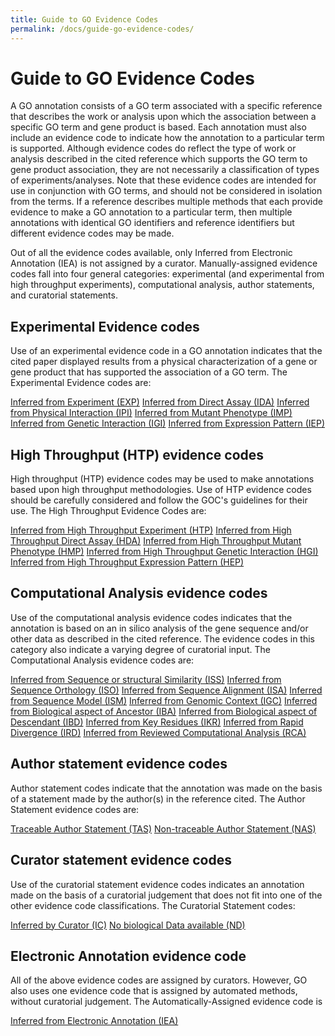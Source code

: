 ```yaml
---
title: Guide to GO Evidence Codes
permalink: /docs/guide-go-evidence-codes/
---
```


# Guide to GO Evidence Codes

A GO annotation consists of a GO term associated with a specific reference that describes the work or analysis upon which the association between a specific GO term and gene product is based. Each annotation must also include an evidence code to indicate how the annotation to a particular term is supported. Although evidence codes do reflect the type of work or analysis described in the cited reference which supports the GO term to gene product association, they are not necessarily a classification of types of experiments/analyses. Note that these evidence codes are intended for use in conjunction with GO terms, and should not be considered in isolation from the terms. If a reference describes multiple methods that each provide evidence to make a GO annotation to a particular term, then multiple annotations with identical GO identifiers and reference identifiers but different evidence codes may be made.

Out of all the evidence codes available, only Inferred from Electronic Annotation (IEA) is not assigned by a curator. Manually-assigned evidence codes fall into four general categories: experimental (and experimental from high throughput experiments), computational analysis, author statements, and curatorial statements.

## Experimental Evidence codes

Use of an experimental evidence code in a GO annotation indicates that the cited paper displayed results from a physical characterization of a gene or gene product that has supported the association of a GO term. The Experimental Evidence codes are:

   [Inferred from Experiment (EXP)](http://wiki.geneontology.org/index.php/Inferred_from_Experiment_(EXP))
   [Inferred from Direct Assay (IDA)](http://wiki.geneontology.org/index.php/Inferred_from_Direct_Assay_(IDA))
   [Inferred from Physical Interaction (IPI)](http://wiki.geneontology.org/index.php/Inferred_from_Physical_Interaction_(IPI))
   [Inferred from Mutant Phenotype (IMP)](http://wiki.geneontology.org/index.php/Inferred_from_Mutant_Phenotype_(IMP))
   [Inferred from Genetic Interaction (IGI)](http://wiki.geneontology.org/index.php/Inferred_from_Genetic_Interaction_(IGI))
   [Inferred from Expression Pattern (IEP)](http://wiki.geneontology.org/index.php/Inferred_from_Expression_Pattern_(IEP))

## High Throughput (HTP) evidence codes

High throughput (HTP) evidence codes may be used to make annotations based upon high throughput methodologies. Use of HTP evidence codes should be carefully considered and follow the GOC's guidelines for their use. The High Throughput Evidence Codes are:

   [Inferred from High Throughput Experiment (HTP)](http://wiki.geneontology.org/index.php/Inferred_from_High_Throughput_Experiment_(HTP))
   [Inferred from High Throughput Direct Assay (HDA)](http://wiki.geneontology.org/index.php/Inferred_from_High_Throughput_Direct_Assay_(HDA))
   [Inferred from High Throughput Mutant Phenotype (HMP)](http://wiki.geneontology.org/index.php/Inferred_from_High_Throughput_Mutant_Phenotype_(HMP))
   [Inferred from High Throughput Genetic Interaction (HGI)](http://wiki.geneontology.org/index.php/Inferred_from_High_Throughput_Genetic_Interaction_(HGI))
   [Inferred from High Throughput Expression Pattern (HEP)](http://wiki.geneontology.org/index.php/Inferred_from_High_Throughput_Expression_Pattern_(HEP))

## Computational Analysis evidence codes

Use of the computational analysis evidence codes indicates that the annotation is based on an in silico analysis of the gene sequence and/or other data as described in the cited reference. The evidence codes in this category also indicate a varying degree of curatorial input. The Computational Analysis evidence codes are:

   [Inferred from Sequence or structural Similarity (ISS)](http://wiki.geneontology.org/index.php/Inferred_from_Sequence_or_structural_Similarity_(ISS))
   [Inferred from Sequence Orthology (ISO)](http://wiki.geneontology.org/index.php/Inferred_from_Sequence_Orthology_(ISO))
   [Inferred from Sequence Alignment (ISA)](http://wiki.geneontology.org/index.php/Inferred_from_Sequence_Alignment_(ISA))
   [Inferred from Sequence Model (ISM)](http://wiki.geneontology.org/index.php/Inferred_from_Sequence_Model_(ISM))
   [Inferred from Genomic Context (IGC)](http://wiki.geneontology.org/index.php/Inferred_from_Genomic_Context_(IGC))
   [Inferred from Biological aspect of Ancestor (IBA)](http://wiki.geneontology.org/index.php/Inferred_from_Biological_aspect_of_Ancestor_(IBA))
   [Inferred from Biological aspect of Descendant (IBD)](http://wiki.geneontology.org/index.php/Inferred_from_Biological_aspect_of_Descendant_(IBD))
   [Inferred from Key Residues (IKR)](http://wiki.geneontology.org/index.php/Inferred_from_Key_Residues_(IKR))
   [Inferred from Rapid Divergence (IRD)](http://wiki.geneontology.org/index.php/Inferred_from_Rapid_Divergence(IRD))
   [Inferred from Reviewed Computational Analysis (RCA)](http://wiki.geneontology.org/index.php/Inferred_from_Reviewed_Computational_Analysis_(RCA))

## Author statement evidence codes

Author statement codes indicate that the annotation was made on the basis of a statement made by the author(s) in the reference cited. The Author Statement evidence codes are:

   [Traceable Author Statement (TAS)](http://wiki.geneontology.org/index.php/Traceable_Author_Statement_(TAS))
   [Non-traceable Author Statement (NAS)](http://wiki.geneontology.org/index.php/Non-traceable_Author_Statement_(NAS))

## Curator statement evidence codes

Use of the curatorial statement evidence codes indicates an annotation made on the basis of a curatorial judgement that does not fit into one of the other evidence code classifications. The Curatorial Statement codes:

   [Inferred by Curator (IC)](http://wiki.geneontology.org/index.php/Inferred_by_Curator_(IC))
   [No biological Data available (ND)](http://wiki.geneontology.org/index.php/No_biological_Data_available_(ND)_evidence_code)

## Electronic Annotation evidence code

All of the above evidence codes are assigned by curators. However, GO also uses one evidence code that is assigned by automated methods, without curatorial judgement. The Automatically-Assigned evidence code is

   [Inferred from Electronic Annotation (IEA)](http://wiki.geneontology.org/index.php/Inferred_from_Electronic_Annotation_(IEA))
